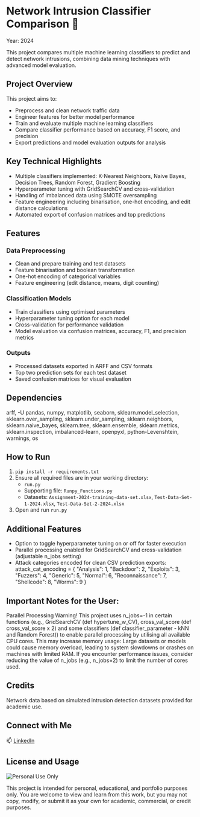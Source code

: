 # Network Intrusion Classifier Comparison 🔐
Year: 2024

This project compares multiple machine learning classifiers to predict and detect network intrusions, combining data mining techniques with advanced model evaluation.

## Project Overview
This project aims to:
- Preprocess and clean network traffic data
- Engineer features for better model performance
- Train and evaluate multiple machine learning classifiers
- Compare classifier performance based on accuracy, F1 score, and precision
- Export predictions and model evaluation outputs for analysis

## Key Technical Highlights
- Multiple classifiers implemented: K-Nearest Neighbors, Naive Bayes, Decision Trees, Random Forest, Gradient Boosting
- Hyperparameter tuning with GridSearchCV and cross-validation
- Handling of imbalanced data using SMOTE oversampling
- Feature engineering including binarisation, one-hot encoding, and edit distance calculations
- Automated export of confusion matrices and top predictions

## Features
### Data Preprocessing
- Clean and prepare training and test datasets
- Feature binarisation and boolean transformation
- One-hot encoding of categorical variables
- Feature engineering (edit distance, means, digit counting)

### Classification Models
- Train classifiers using optimised parameters
- Hyperparameter tuning option for each model
- Cross-validation for performance validation
- Model evaluation via confusion matrices, accuracy, F1, and precision metrics

### Outputs
- Processed datasets exported in ARFF and CSV formats
- Top two prediction sets for each test dataset
- Saved confusion matrices for visual evaluation

## Dependencies 
arff, -U pandas, numpy, matplotlib, seaborn, sklearn.model_selection, sklearn.over_sampling, sklearn.under_sampling, sklearn.neighbors, sklearn.naive_bayes, sklearn.tree, sklearn.ensemble, sklearn.metrics, sklearn.inspection,  imbalanced-learn, openpyxl, python-Levenshtein, warnings, os

## How to Run
1. `pip install -r requirements.txt` 
2. Ensure all required files are in your working directory:
    - `run.py`
    - Supporting file: `Runpy_Functions.py`
    - Datasets: `Assignment-2024-training-data-set.xlsx`, `Test-Data-Set-1-2024.xlsx`, `Test-Data-Set-2-2024.xlsx`
2. Open and run `run.py`

## Additional Features
- Option to toggle hyperparameter tuning on or off for faster execution
- Parallel processing enabled for GridSearchCV and cross-validation (adjustable n_jobs setting)
- Attack categories encoded for clean CSV prediction exports:
        attack_cat_encoding = {
        "Analysis": 1,
        "Backdoor": 2,
        "Exploits": 3,
        "Fuzzers": 4,
        "Generic": 5,
        "Normal": 6,
        "Reconnaissance": 7,
        "Shellcode": 8,
        "Worms": 9
        }


## Important Notes for the User: 
Parallel Processing Warning!
This project uses n_jobs=-1 in certain functions (e.g., GridSearchCV (def hypertune_w_CV), cross_val_score (def cross_val_score x 2) and some classifiers (def classifier_parameter - kNN and Random Forest)) to enable parallel processing by utilising all available CPU cores. This may increase memory usage: Large datasets or models could cause memory overload, leading to system slowdowns or crashes on machines with limited RAM. If you encounter performance issues, consider reducing the value of n_jobs (e.g., n_jobs=2) to limit the number of cores used.

## Credits
Network data based on simulated intrusion detection datasets provided for academic use.


## Connect with Me
📫 [LinkedIn](https://www.linkedin.com/in/safflatters/)


## License and Usage
![Personal Use Only](https://img.shields.io/badge/Personal%20Use-Only-blueviolet?style=for-the-badge)

This project is intended for personal, educational, and portfolio purposes only.
You are welcome to view and learn from this work, but you may not copy, modify, or submit it as your own for academic, commercial, or credit purposes.